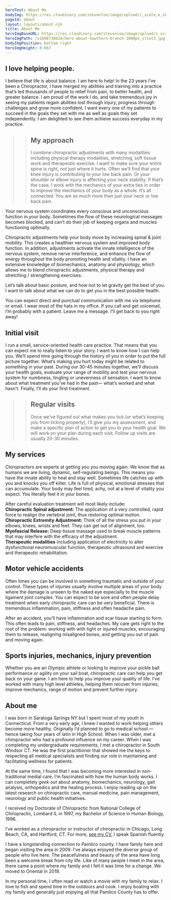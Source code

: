 ```yaml
---
heroText: About Me
bodyImg: https://res.cloudinary.com/stevenloe/image/upload/c_scale,e_sharpen:100,q_75,w_237/v1608739476/bg-about_o66udq.jpg
pageId: about
layout: layouts/about.njk
title: About Me
heroImgBaseURL: https://res.cloudinary.com/stevenloe/image/upload/c_scale,e_sharpen:100,
heroImgPath: /v1608738624/hero-about-hawthorn-branch-1000px_it1ut3.jpg
bodyImgPosition: bottom right
heroImgHeight: 0.667
---
```

## I love helping people.

I believe that life is about balance. I am here to help!  In the 23 years I’ve been a Chiropractor, I have merged my abilities and training into a practice that’s led thousands of people to relief from pain, to better health, and greater balance. I am proud of the work I do, and take tremendous joy in seeing my patients regain abilities lost through injury, progress through challenges and grow more confident. I want every one of my patients to succeed in the goals they set with me as well as goals they set independently. I am delighted to see them achieve success everyday in my practice. 

> > ## My approach
> >
> >  I combine  chiropractic adjustments with many modalities including physical therapy  modalities, stretching, soft tissue work and therapeutic exercise.  I want to make sure your entire spine is right, not just where it hurts. Often we’ll find that your knee injury is contributing to your low back pain. Or your shoulder or elbow injury is affecting your neck stability. If that’s the case, I work with the mechanics of your extra ties in order to improve the mechanics of your body as a whole.  It’s all connected. You are so much more than just your neck or low back pain.

Your nervous system coordinates every conscious and unconscious function in your body. Sometimes the flow of these neurological messages becomes blocked, and can’t do their job of keeping organs and muscles functioning optimally. 

Chiropractic adjustments help your body move by increasing spinal & joint mobility. This creates a healthier nervous system and improved body function. In addition, adjustments activate the innate intelligence of the nervous system, remove nerve interference, and enhance the flow of energy throughout the body promoting health and vitality. I have an extensive knowledge of biomechanics, anatomy and physiology, which allows me to blend chiropractic adjustments, physical therapy and stretching / strengthening exercises.

Let’s talk about basic posture, and how not to let gravity get the best of you. I want to talk about what we can do to get you in the best possible health. 

You can expect direct and punctual communication with me via telephone or email. I wear most of the hats in my office. If you call and get voicemail, I’m probably with a patient. Leave me a message. I’ll get back to you right away!

## Initial visit

I run a small, service-oriented health care practice. That means that you can expect me to really listen to your story. I want to know how I can help you. We’ll spend time going through the history of you in order to put the full picture together. What’s making you hurt today might be related to something in your past. During our 30-45 minutes together, we’ll discuss your health goals, evaluate your range of mobility and test your nervous system for numbness, tingling or unevenness of sensation.  I want to know about what treatment you’ve had in the past— what’s worked and what hasn’t. Finally, I’ll do your first treatment.

> > ## Regular visits
> >
> > Once we’ve figured out what makes you tick (or what’s keeping you from ticking properly), I’ll give you my assessment, and make a specific plan of action to get you to your health goal. We will work on your plan during each visit. Follow up visits are usually 20-30 minutes. 

## My services

Chiropractors are experts at getting you you moving again. We know that as humans we are living, dynamic, self-regulating beings. This means you have the innate ability to heal and stay well. Sometimes life catches up with you and knocks you off kilter. Life is full of physical, emotional stresses that can accumulate. Your body may feel tired, achy, not at a level of vitality you expect. You literally feel it in your bones. 

After careful evaluation treatment will most likely include:\
**Chiropractic Spinal adjustment:** The application of a very controlled, rapid force to realign the vertebral joint, thus restoring optimal motion.\
**Chiropractic Extremity Adjustment:** Think of all the stress you put in your elbows, knees, wrists and feet. They can get out of alignment, too.\
**Myofascial Release:** Deep tissue massage used to break muscle patterns that may interfere with the efficacy of the adjustment.\
**Therapeutic modalities** including application of electricity to alter dysfunctional neuromuscular function, therapeutic ultrasound and exercise and therapeutic rehabilitation. 

## Motor vehicle accidents

Often times you can be involved in something traumatic and outside of your control.  These types of injuries usually involve multiple areas of your body where the damage is unseen to the naked eye especially to the muscle ligament joint complex.  You can expect to be sore and often people delay treatment when early chiropractic care can be very beneficial. There is tremendous inflammation, pain, stiffness and often headache pain.  

After an accident, you’ll have inflammation and scar tissue starting to form. This often leads to pain, stiffness,  and headaches. My care gets right to the root of the problem: working with with tight or injured muscles, encouraging them to release, realigning misaligned bones, and getting you out of pain and moving again.

## Sports injuries, mechanics, injury prevention

Whether you are an Olympic athlete or looking to improve your pickle ball performance or agility on your sail boat, chiropractic care can help you get back on your game. I am here to help you improve your quality of life.  I’ve worked with many high level athletes, helping them recover from injuries, improve mechanics, range of motion and prevent further injury.

## About me

I was born in Saratoga Springs NY but I spent most of my youth in Connecticut.  From a very early age, I knew I wanted to work helping others become more healthy. Originally I’d planned to go to medical school —hence taking four years of latin in High School. When I was older, met a chiropractor who had a profound influence on my career.  When I was completing my undergraduate requirements,  I met a chiropractor in South Windsor CT.  He was the first  practitioner that showed me the keys to respecting all medical specialists and finding our role in maintaining and facilitating wellness for patients.  

At the same time, I found that I was becoming more interested in non-traditional medial care. I’m fascinated with how the human body works.  I can completely *geek out* about anatomy, biomechanics, neurology, gait analysis, orthopedics and the healing process. I enjoy reading up on the latest research on chiropractic care, manual medicine, pain management, neurology and public health initiatives.   

I received my Doctorate of Chiropractic from National College of Chiropractic, Lombard IL in 1997, my Bachelor of Science in Human Biology, 1996. 

I’ve worked as a chiropractor or instructor of chiropractic in Chicago, Long Beach, CA, and Hartford, CT. For more, [see my CV.](/cv/) I speak Spanish fluently.

I have a longstanding connection to Pamlico county. I have family here and began visiting the area in 2009.  I’ve always enjoyed the diverse group of people who live here. The peacefulness and beauty of the area have long been a welcome break from city life. Like of many people I meet in the area, there came a point where my family and I felt it was time for a change. We moved to Oriental in 2019.

In my personal time, I often read or watch a movie with my family to relax. I love to fish and spend time in the outdoors and cook. I enjoy boating with my family and generally just enjoying all that Pamlico County has to offer.

<br>